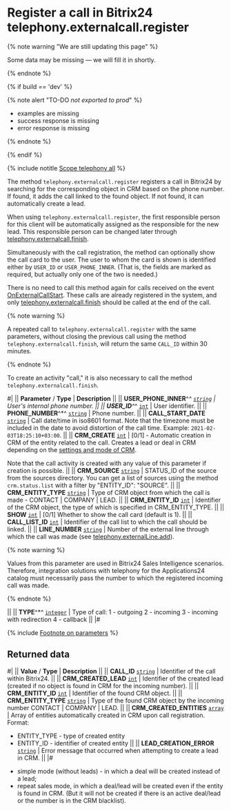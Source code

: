 # Register a call in Bitrix24 telephony.externalcall.register

{% note warning "We are still updating this page" %}

Some data may be missing — we will fill it in shortly.

{% endnote %}

{% if build == 'dev' %}

{% note alert "TO-DO _not exported to prod_" %}

- examples are missing
- success response is missing
- error response is missing

{% endnote %}

{% endif %}

{% include notitle [Scope telephony all](./_includes/scope-telephony-all.md) %}

The method `telephony.externalcall.register` registers a call in Bitrix24 by searching for the corresponding object in CRM based on the phone number. If found, it adds the call linked to the found object. If not found, it can automatically create a lead.

When using `telephony.externalcall.register`, the first responsible person for this client will be automatically assigned as the responsible for the new lead. This responsible person can be changed later through [telephony.externalcall.finish](telephony-external-call-finish.md).

Simultaneously with the call registration, the method can optionally show the call card to the user. The user to whom the card is shown is identified either by `USER_ID` or `USER_PHONE_INNER`. (That is, the fields are marked as required, but actually only one of the two is needed.)

There is no need to call this method again for calls received on the event [OnExternalCallStart](./events/on-external-call-start.md). These calls are already registered in the system, and only [telephony.externalcall.finish](telephony-external-call-finish.md) should be called at the end of the call.

{% note warning %}

A repeated call to `telephony.externalcall.register` with the same parameters, without closing the previous call using the method `telephony.externalcall.finish`, will return the same `CALL_ID` within 30 minutes.

{% endnote %}

To create an activity "call," it is also necessary to call the method `telephony.externalcall.finish`.

#|
|| **Parameter** / **Type** | **Description** ||
|| **USER_PHONE_INNER**^*^ 
[`string`](../data-types.md) | User's internal phone number. ||
|| **USER_ID**^*^ 
[`int`](../data-types.md) | User identifier. ||
|| **PHONE_NUMBER**^*^ 
[`string`](../data-types.md) | Phone number. ||
|| **CALL_START_DATE** 
[`string`](../data-types.md) | Call date/time in iso8601 format. Note that the timezone must be included in the date to avoid distortion of the call time. Example: `2021-02-03T18:25:10+03:00`. ||
|| **CRM_CREATE** 
[`int`](../data-types.md) | [0/1] - Automatic creation in CRM of the entity related to the call. Creates a lead or deal in CRM depending on the [settings and mode of CRM](*mode). 

Note that the call activity is created with any value of this parameter if creation is possible. ||
|| **CRM_SOURCE** 
[`string`](../data-types.md) | STATUS_ID of the source from the sources directory. You can get a list of sources using the method `crm.status.list` with a filter by "ENTITY_ID": "SOURCE". ||
|| **CRM_ENTITY_TYPE** 
[`string`](../data-types.md) | Type of CRM object from which the call is made - CONTACT \| COMPANY \| LEAD. ||
|| **CRM_ENTITY_ID** 
[`int`](../data-types.md) | Identifier of the CRM object, the type of which is specified in CRM_ENTITY_TYPE. ||
|| **SHOW** 
[`int`](../data-types.md) | [0/1] Whether to show the call card (default is 1). ||
|| **CALL_LIST_ID** 
[`int`](../data-types.md) | Identifier of the call list to which the call should be linked. ||
|| **LINE_NUMBER** 
[`string`](../data-types.md) | Number of the external line through which the call was made (see [telephony.externalLine.add](telephony-external-line-add.md)).

{% note warning %}

Values from this parameter are used in Bitrix24 Sales Intelligence scenarios. Therefore, integration solutions with telephony for the Applications24 catalog must necessarily pass the number to which the registered incoming call was made. 

{% endnote %}

||
|| **TYPE**^*^ 
[`integer`](../data-types.md) | Type of call:
1 - outgoing
2 - incoming
3 - incoming with redirection
4 - callback ||
|#

{% include [Footnote on parameters](../../_includes/required.md) %}

## Returned data

#|
|| **Value** / **Type** | **Description** ||
|| **CALL_ID** 
[`string`](../data-types.md) | Identifier of the call within Bitrix24. ||
|| **CRM_CREATED_LEAD** 
[`int`](../data-types.md) | Identifier of the created lead (created if no object is found in CRM for the incoming number). ||
|| **CRM_ENTITY_ID** 
[`int`](../data-types.md) | Identifier of the found CRM object. ||
|| **CRM_ENTITY_TYPE** 
[`string`](../data-types.md) | Type of the found CRM object by the incoming number CONTACT \| COMPANY \| LEAD. ||
|| **CRM_CREATED_ENTITIES** 
[`array`](../data-types.md) | Array of entities automatically created in CRM upon call registration. Format:
- ENTITY_TYPE - type of created entity
- ENTITY_ID - identifier of created entity ||
|| **LEAD_CREATION_ERROR** 
[`string`](../data-types.md) | Error message that occurred when attempting to create a lead in CRM. ||
|#

[*mode]: Exists: 
- simple mode (without leads) - in which a deal will be created instead of a lead;
- repeat sales mode, in which a deal/lead will be created even if the entity is found in CRM. (But it will not be created if there is an active deal/lead or the number is in the CRM blacklist).